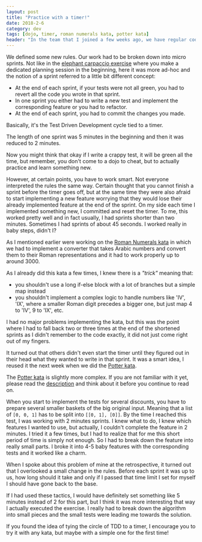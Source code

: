 ```yaml
---
layout: post
title: "Practice with a timer!"
date: 2018-2-6
category: dev
tags: [dojo, timer, roman numerals kata, potter kata]
header: "In the team that I joined a few weeks ago, we have regular coding dojos since the beginning of this year. We try to have one every week. Recently we were playing around with the <a href=\"http://codingdojo.org/kata/RomanNumerals/\">Roman Numerals kata</a>, which I had done a few times before, but never like this."
---
```

We defined some new rules. Our work had to be broken down into micro sprints. Not like in the [elephant carpaccio exercise](http://alistair.cockburn.us/Elephant+carpaccio) where you make a dedicated planning session in the beginning, here it was more ad-hoc and the notion of a sprint referred to a little bit different concept:

* At the end of each sprint, if your tests were not all green, you had to revert all the code you wrote in that sprint.
* In one sprint you either had to write a new test and implement the corresponding feature or you had to refactor.
* At the end of each sprint, you had to commit the changes you made.

Basically, it's the Test Driven Development cycle tied to a timer.

The length of one sprint was 5 minutes in the beginning and then it was reduced to 2 minutes.

Now you might think that okay if I write a crappy test, it will be green all the time, but remember, you don't come to a dojo to cheat, but to actually practice and learn something new.

However, at certain points, you have to work smart. Not everyone interpreted the rules the same way. Certain thought that you cannot finish a sprint before the timer goes off, but at the same time they were also afraid to start implementing a new feature worrying that they would lose their already implemented feature at the end of the sprint. On my side each time I implemented something new, I committed and reset the timer. To me, this worked pretty well and in fact usually, I had sprints shorter than two minutes. Sometimes I had sprints of about 45 seconds. I worked really in baby steps, didn't I?

As I mentioned earlier were working on the [Roman Numerals kata](http://codingdojo.org/kata/RomanNumerals/) in which we had to implement a converter that takes Arabic numbers and convert them to their Roman representations and it had to work properly up to around 3000.

As I already did this kata a few times, I knew there is a _"trick"_ meaning that: 
* you shouldn't use a long if-else block with a lot of branches but a simple map instead
* you shouldn't implement a complex logic to handle numbers like 'IV', 'IX', where a smaller Roman digit precedes a bigger one, but just map 4 to 'IV', 9 to 'IX', etc.

I had no major problems implementing the kata, but this was the point where I had to fall back two or three times at the end of the shortened sprints as I didn't remember to the code exactly, it did not just come right out of my fingers.

It turned out that others didn't even start the timer until they figured out in their head what they wanted to write in that sprint. It was a smart idea, I reused it the next week when we did the [Potter kata](http://codingdojo.org/kata/Potter/).

The [Potter kata](http://codingdojo.org/kata/Potter/) is slightly more complex. If you are not familiar with it yet, please read the [description](http://codingdojo.org/kata/Potter/) and think about it before you continue to read on.

When you start to implement the tests for several discounts, you have to prepare several smaller baskets of the big original input. Meaning that a list of `[0, 0, 1]` has to be split into `[[0, 1], [0]]`. By the time I reached this test, I was working with 2 minutes sprints. I knew what to do, I knew which features I wanted to use, but actually, I couldn't complete the feature in 2 minutes. I tried it a few times, but I had to realize that for me this short period of time is simply not enough. So I had to break down the feature into really small parts. I broke it into 4-5 baby features with the corresponding tests and it worked like a charm.

When I spoke about this problem of mine at the retrospective, it turned out that I overlooked a small change in the rules. Before each sprint it was up to us, how long should it take and only if I passed that time limit I set for myself I should have gone back to the base.

If I had used these tactics, I would have definitely set something like 5 minutes instead of 2 for this part, but I think it was more interesting that way I actually executed the exercise. I really had to break down the algorithm into small pieces and the small tests were leading me towards the solution.

If you found the idea of tying the circle of TDD to a timer, I encourage you to try it with any kata, but maybe with a simple one for the first time!
